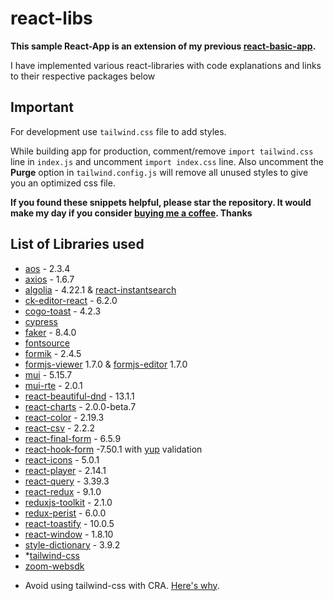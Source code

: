 # react-libs

**This sample React-App is an extension of my previous [react-basic-app](https://github.com/nishkohli96/react-basic-app).** 

I have implemented various react-libraries with code explanations and links to their respective packages below

## Important

For development use `tailwind.css` file to add styles.

While building app for production, comment/remove `import tailwind.css` line in `index.js` and uncomment `import index.css` line. Also uncomment the **Purge** option in `tailwind.config.js` will remove all unused styles to give you an optimized css file.

**If you found these snippets helpful, please star the repository. It would make my day if you consider [buying me a coffee](https://www.buymeacoffee.com/nish1896). Thanks**

## List of Libraries used

- [aos](https://www.npmjs.com/package/aos) - 2.3.4
- [axios](https://www.npmjs.com/package/axios) - 1.6.7
- [algolia](https://www.algolia.com/doc/guides/building-search-ui/widgets/showcase/react/) - 4.22.1 & [react-instantsearch](https://www.npmjs.com/package/react-instantsearch)
- [ck-editor-react](https://www.npmjs.com/package/@ckeditor/ckeditor5-react) - 6.2.0
- [cogo-toast](https://www.npmjs.com/package/cogo-toast) - 4.2.3
- [cypress](https://www.cypress.io/)
- [faker](https://fakerjs.dev/) - 8.4.0
- [fontsource](https://fontsource.org/)
- [formik](https://www.npmjs.com/package/formik) - 2.4.5
- [formjs-viewer](https://github.com/bpmn-io/form-js/tree/develop/packages/form-js-viewer) 1.7.0 & [formjs-editor](https://github.com/bpmn-io/form-js/tree/develop/packages/form-js-editor) 1.7.0
- [mui](https://mui.com/) - 5.15.7
- [mui-rte](https://www.npmjs.com/package/mui-rte) - 2.0.1
- [react-beautiful-dnd](https://www.npmjs.com/package/react-beautiful-dnd) - 13.1.1
- [react-charts](https://www.npmjs.com/package/react-charts) - 2.0.0-beta.7
- [react-color](https://casesandberg.github.io/react-color/) - 2.19.3
- [react-csv](https://www.npmjs.com/package/react-csv) - 2.2.2
- [react-final-form](https://final-form.org/react) - 6.5.9
- [react-hook-form](https://react-hook-form.com/) -7.50.1 with [yup](https://www.npmjs.com/package/yup) validation
- [react-icons](https://www.npmjs.com/package/react-icons) - 5.0.1
- [react-player](https://www.npmjs.com/package/react-player) - 2.14.1
- [react-query](https://www.npmjs.com/package/react-query) - 3.39.3
- [react-redux](https://www.npmjs.com/package/react-redux) - 9.1.0
- [reduxjs-toolkit](https://www.npmjs.com/package/@reduxjs/toolkit) - 2.1.0
- [redux-perist](https://www.npmjs.com/package/redux-persist) - 6.0.0
- [react-toastify](https://www.npmjs.com/package/react-toastify) - 10.0.5
- [react-window](https://www.npmjs.com/package/react-window) - 1.8.10
- [style-dictionary](https://amzn.github.io/style-dictionary/#/) - 3.9.2
- *[tailwind-css](https://tailwindcss.com/)
- [zoom-websdk](https://www.npmjs.com/package/@zoomus/websdk)

* Avoid using tailwind-css with CRA. [Here's why](https://tailwindcss.com/docs/guides/create-react-app).